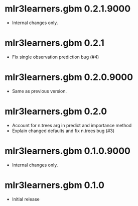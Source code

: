 # mlr3learners.gbm 0.2.1.9000

- Internal changes only.


# mlr3learners.gbm 0.2.1

- Fix single observation prediction bug (#4)

# mlr3learners.gbm 0.2.0.9000

- Same as previous version.


# mlr3learners.gbm 0.2.0

- Account for n.trees arg in predict and importance method
- Explain changed defaults and fix n.trees bug (#3)

# mlr3learners.gbm 0.1.0.9000

- Internal changes only.


# mlr3learners.gbm 0.1.0

* Initial release
